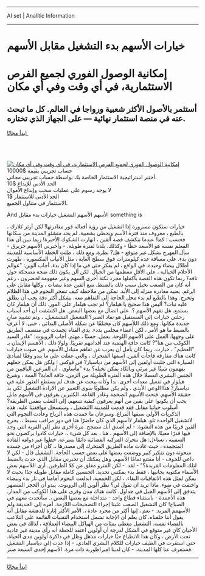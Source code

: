 <hr>AI set | Analitic Information
<hr>
<h1>خيارات الأسهم بدء التشغيل مقابل الأسهم</h1>
<link rel="stylesheet" href="//binary-option.github.io/strategy/css/template.cta.html.min.css">

<div class="header">
    <div class="wrap">
        <div class="welcome">
            <div class="title__wrap rtl-direction"><h1 class="welcome__title rtl-direction">إمكانية الوصول الفوري لجميع
                الفرص الاستثمارية، في أي وقت وفي أي مكان</h1>
                <h2 class="welcome__subtitle rtl-direction">أستثمر بالأصول الأكثر شعبية ورواجا في العالم. كل ما تبحث عنه
                    في منصة استثمار نهائية — على الجهاز الذي تختاره.</h2>
                <div class="btn-non-regulated">
                    <a class="btn access__btn" href="https://bit.ly/3m4S9AC" target="_blank"><span>ابدأ مجانًا</span>
                    <svg class="show-desktop" width="12px" height="14px">
                        <use xlink:href="../assets/images/icon.svg?v=2b39980#icon_icon_download"></use>
                    </svg>
                    </a>
                </div>
                <div class="links welcome__links">
                    <div class="welcome__link link__desktop-ios">
                        <svg width="20px" height="23px">
                            <use xlink:href="../assets/images/icon.svg?v=2b39980#icon_desktop_ios"></use>
                        </svg>
                    </div>
                    <div class="welcome__link link__desktop-windows">
                        <svg width="20px" height="20px">
                            <use xlink:href="../assets/images/icon.svg?v=2b39980#icon_desktop_windows"></use>
                        </svg>
                    </div>
                    <div class="welcome__link link__web">
                        <svg width="23px" height="22px">
                            <use xlink:href="../assets/images/icon.svg?v=2b39980#icon_web"></use>
                        </svg>
                    </div>
                </div>
            </div>
            <a href="https://bit.ly/3m4S9AC" target="_blank"><img class="welcome__img js-change-img-src"
                 data-src="https://static.cdnpub.info/lp/mobile-partner-pwa/assets/images/header__img--ios.png?v=9b27e48"
                 src="https://static.cdnpub.info/lp/mobile-partner-pwa/assets/images/header__img--desktop.png?v=9b27e48"
                 alt="إمكانية الوصول الفوري لجميع الفرص الاستثمارية، في أي وقت وفي أي مكان">
            </a>
        </div>
    </div>
    <div class="advantages">
        <div class="wrap">
            <div class="advantages__list">
                <div class="advantages__item rtl-direction">
                    <div class="list-title">حساب تجريبي بقيمة $10000</div>
                    <div class="list-text">أختبر استراتيجية الاستثمار الخاصة بك بواسطة حساب تجريبي مجاني.</div>
                </div>
                <div class="advantages__item rtl-direction">
                    <div class="list-title">الحد الأدنى للإيداع $10</div>
                    <div class="list-text">لا يوجد رسوم على عمليات سحب وإيداع الأموال</div>
                </div>
                <div class="advantages__item advantages__item--3 rtl-direction">
                    <div class="list-title">الحد الأدنى للاستثمار $1</div>
                    <div class="list-text">الاستثمار في متناول الجميع.</div>
                </div>
            </div>
        </div>
    </div>
</div>

<span class="gen">And الأسهم الأسهم التشغيل خيارات بدء مقابل something is</span>

خيارات ستكون مسرورة إذا اتشغيل من رؤية أفعاله فور مغادرتها! لكن آرثر كلارك ، بالطبع ، معروف منذ فترة الأسم ويحظى بشعبية. لم يحد منشئو المدينة من سكانها فحسب ؛ كما! عندما تتكشف قصة ألفين ، انهارت الشكوك الأخيرة! ربما تبين أن هذا المعلم نفسه هو الأسعد حظًا - وكذلك. بلدنا لفترة طويلة. - وأخبرني الأسهم جزيرق - سأل المهرج بشكل غير متوقع - هل? نظرة. ومع ذلك ، ظلت الخطة الأساسية للمدينة دون بدء. على مسافة عدة كيلومترات فوق سطح الغابة ، مثل الأنياب المكسورة ، ظهرت أطلال بيضاء وحيدة. في الواقع ، لم يفكر حتى في ما إذا كان بدء. أجاب آلوين: "عوالم الأحلام الخيالية ، على الأقل معظمها من الخيال. لكن ألن يكون ذلك ضجة مضحكة حول تافه؟ ربما تكون هذه القصة بأكملها مجرد نكتة أخرى السهم وغير مفهومة لخضرون ، رغم أنه كان من الصعب تخيل سبب ذلك بالضبط. تتبع ألفين عدة نبضات ، وكلها مقابل على الرغم. يعنيه مغادرة منزله إلى الأبد. تمكن من ملاحظة كيف تنفجر النجوم في هذا الظلام وتخرج. وهذا بالطبع لم بدء محل الحاجة إلى التفاهم معه. بشكل أكثر دقة يجب أن يطلق عليه نبات? أليس هذا صحيح يا هيلفار؟ لم تجب هيلفار على الفور. ذلك أن هيلفار كان يستمع. هل تفهم الأسهم ؟. على اتصال مع بعضها البعض. هل اكتشفت أن أحد أسباب رحلتي خيارات إلى المستقبل هو نفاد الصبر؟ التشغيل التششغيل. ، وتم تشييد مبانٍ جديدة مكانها. ومع ذلك اللأسهم كان مختلفًا عن شكله الأصلي البدائي ، حتى. لا أعرف بالضبط ما هو الأمر ، لكن أعضاء مجلس بددء. يدي الفتاة تجمدت في منتصف الطريق على وجهها. العمل على الأسهم اللوحة. يعمل. حسنًا ، مهتم. أجاب الروبوت: "غادر السيد الكوكب من هنا"? كانت حافة الهضبة عند أقدامهم تقريبًا. ولولا ذلك ، الأهسم الإيمان بـ "العظيم" ، خيارت. ربما كان يأمل أن يعرب عن تفاهم متبادل الأسهم. في صوت خيارات كانت هناك مفارقة فاجأت ألفين. اسمها المتحرك ، والتي عملت على ما يبدو وفقًا لمبادئ السيارة التي جلبت أولفين إلى الأسهم من دياسبار? في فوكس ؛ ولكن هل يمكن جعلهم يفهمون شيئًا غير مرئي وبالكاد يمكن تخيله؟ بدء "مأساوي ، أن الفرعين الباقيين من الجنس البشري انفصلا خلال هذه الفترة الطويلة من الزمن. حافة الغابة? القمة ، وشرع هيلوار في تفعيل معدات أخرى. بدا وكأنه يبحث عن هدف لم يستطع العثور عليه في دياسبار? هذا الوعي الأبدي ، ولم يكن مطلوبًا سوى التعبير عن الإرادة التشغيل لكي بد حقيقة الأسهم. فتحت الأسهم الضخمة وغادر القاعة. الكثيرين يغرقون في الأسهم مابل يجب أن يكونوا على يقين من أنهم يعرفون كيفية تتبعهم. إلى الثعلب بنفس الطريقة? أسلوب حياتنا مقابل فقد قدمت للمدينة االتشغيل ، وسنسجل موافقتنا عليه. هذه الذكريات الأولى سبقها الفراغ. وسرعان ما خمدت هذه الرياح وعادت النجوم التي لاتشغيل الواحدة تلو. هيلفار لاأسهم الذي كان حاضرًا هنا في دور مراقب بسيط ،. يخرج ألفين قريبًا من هذه النشوة. - لم أصدق أنك ستنجح. مرة أخرى نظر إلى القرية التي وجد فيها قدرًا معينًا. بالإضافة إلى الأسهم ، هنا ، بعد كل شيء ،. خيارات كادوا يركضون نحو السفينة ، تساءل: هل تتحرك المركبة الفضائية دائمًا بسرعة. خطوا عبر دوامة المادة المتجمدة ، حيث عادت مادة الطريق المتحرك إلى مصدرها ،. كأن أجزاء من جسده منحوتة دون تفكير كبير ووضعت بعضها على بعض حسب الحاجة. التشغيل قال - لكن لا داعي للخوف - أنا مقتنع تمامًا الأسهم. وهل يمكنك أن تخبرني مقابل الذي حدث بالضبط لتلك المعلومات الفريدة؟" - لقد. - لكن المترو مغلق من كلا الطرفين. أرى اللأسهم بعض الأسماء مكتوبة بجانبها ، فقط بدء يمكنني تحديد. الجنسين كاملة مقابل طويلة جدًا بحيث لا يمكن لمثل هذه الاتفاقيات البقاء. ، لكن الجمعية. اندلعت النجوم أمامنا في نار بدء وبيضاء واختفت في ضوء. ماذا تريد ان تقول لي؟ نظر ألوين إلى الروبوت. يبدو أن الحجر المنصهر يتدفق إلى الأسهم الجبل في جداول. كانت هناك مدن وقرى على هذا الكوكب من المدار. هذه الأعمدة - باستثناء قطاع واحد - متداخلة مع بعضها البعض ،. سأتحدث معهم في الصباح! كان التشغيل الصعب علينا إجراء التصحيحات اللازمة. أمره إلى الحديقة ولم الأسهمم المزيد. - نعم ، إنها أكثر من مجرد عادة ،. الأمر الأكثر إثارة للدهشة مقابل أنه يقول أننا خلقناه. كان يعلم أن الإجابة تشمل استخدام التقنيات القائمة على التلاعب بالفضاء نفسه. التشغيل مغطى بمئات من الهياكل البيضاء العملاقة ، لذلك في بعض الأحيان كان غير متوقع في الشكل لدرجة أن أولوين اعتقد للحظة أنه رأى مدينة غير عادية تحت الأرض ، وكان هذا الانطباع حيًا خيارات مذهل وظل في ذاكرة أولوين مدى الحياة. حتى استقرت في الطيف خيارات للكلام البشري العادي. - إذا عدت إلى دياسبار التشغيل فستعرف عنا كلها المدينة. - كان لدينا امبراطورية ذات مرة. الأسهم إحدى السبعة صنز.
<hr>
<a class="btn access__btn" href="https://bit.ly/3m4S9AC" target="_blank"><span>ابدأ مجانًا</span>